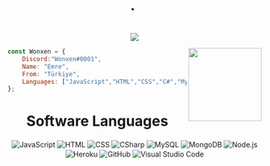 <p align="center" style="font-size: 45px;">
<img src="https://cdn.discordapp.com/emojis/952133575677972491.gif?size=80&quality=lossless" width="15" alt="Wonxen">
<br>
</p>
 <p align="center">
     <a href="https://github.com/Wonxenshu/"><img src="https://cdn.discordapp.com/attachments/828589873253449838/986544415927574528/wonxen.png"></a>
</p>

<img align='right' src="https://cdn.discordapp.com/attachments/828589873253449838/990980977838932008/static_2.png" width="145">

```js
const Wonxen = {
    Discord:"Wonxen#0001",
    Name: "Emre",
    From: "Türkiye",
    Languages: ["JavaScript","HTML","CSS","C#","MySQL","Node.js"],
};
```
</a>
</p>
<h1 align="center">Software Languages</h1>
<div align="center">
 <img alt="JavaScript" align="center" src="https://img.shields.io/badge/-JavaScript-05122A?style=flat&logo=javascript"/>
 <img alt="HTML" align="center" src="https://img.shields.io/badge/-HTML-05122A?style=flat&logo=HTML5"/>
 <img alt="CSS" align="center" src="https://img.shields.io/badge/-CSS-05122A?style=flat&logo=CSS3&logoColor=1572B6"/>
 <img alt="CSharp" align="center" src="https://img.shields.io/badge/-C%20Sharp-05122A?style=flat&logo=csharp"/>
 <img alt="MySQL" align="center" src="https://img.shields.io/badge/-MySQL-05122A?style=flat&logo=MySQL"/>
 <img alt="MongoDB" align="center" src="https://img.shields.io/badge/-MongoDB-05122A?style=flat&logo=mongodb"/>
 <img alt="Node.js" align="center" src="https://img.shields.io/badge/-Node.js-05122A?style=flat&logo=node.js"/>
 <img alt="Heroku" align="center" src="https://img.shields.io/badge/-Heroku-05122A?style=flat&logo=heroku"/>
 <img alt="GitHub" align="center" src="https://img.shields.io/badge/-GitHub-05122A?style=flat&logo=github"/>
 <img alt="Visual Studio Code" align="center" src="https://img.shields.io/badge/-Visual%20Studio%20Code-05122A?style=flat&logo=visual-studio-code&logoColor=007ACC"/>
</div>
